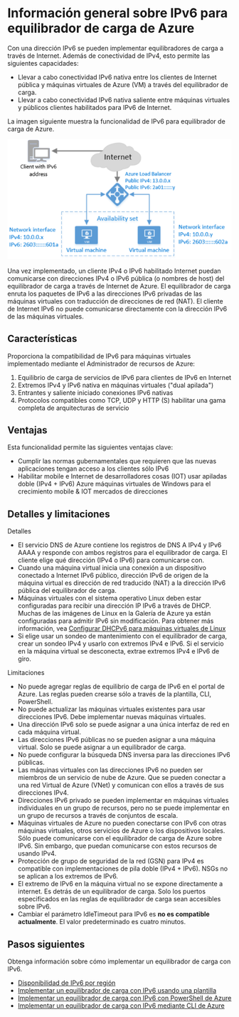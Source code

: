 <properties
    pageTitle="Información general sobre IPv6 para equilibrador de carga de Azure | Microsoft Azure"
    description="Descripción de la compatibilidad con IPv6 equilibrador de carga de Azure y máquinas virtuales de equilibrio de carga."
    services="load-balancer"
    documentationCenter="na"
    authors="sdwheeler"
    manager="carmonm"
    editor=""
    keywords="IPv6, equilibrador de carga de azure, pila dual, ip pública, ipv6 nativa, mobile, iot"
/>
<tags
    ms.service="load-balancer"
    ms.devlang="na"
    ms.topic="article"
    ms.tgt_pltfrm="na"
    ms.workload="infrastructure-services"
    ms.date="09/14/2016"
    ms.author="sewhee"
/>

# <a name="overview-of-ipv6-for-azure-load-balancer"></a>Información general sobre IPv6 para equilibrador de carga de Azure

Con una dirección IPv6 se pueden implementar equilibradores de carga a través de Internet. Además de conectividad de IPv4, esto permite las siguientes capacidades:

* Llevar a cabo conectividad IPv6 nativa entre los clientes de Internet pública y máquinas virtuales de Azure (VM) a través del equilibrador de carga.
* Llevar a cabo conectividad IPv6 nativa saliente entre máquinas virtuales y públicos clientes habilitados para IPv6 de Internet.

La imagen siguiente muestra la funcionalidad de IPv6 para equilibrador de carga de Azure.

![Equilibrador de carga de Azure con IPv6](./media/load-balancer-ipv6-overview/load-balancer-ipv6.png)

Una vez implementado, un cliente IPv4 o IPv6 habilitado Internet puedan comunicarse con direcciones IPv4 o IPv6 pública (o nombres de host) del equilibrador de carga a través de Internet de Azure. El equilibrador de carga enruta los paquetes de IPv6 a las direcciones IPv6 privadas de las máquinas virtuales con traducción de direcciones de red (NAT). El cliente de Internet IPv6 no puede comunicarse directamente con la dirección IPv6 de las máquinas virtuales.

## <a name="features"></a>Características

Proporciona la compatibilidad de IPv6 para máquinas virtuales implementado mediante el Administrador de recursos de Azure:

1. Equilibrio de carga de servicios de IPv6 para clientes de IPv6 en Internet
2. Extremos IPv4 y IPv6 nativa en máquinas virtuales ("dual apilada")
3. Entrantes y saliente iniciado conexiones IPv6 nativas
4. Protocolos compatibles como TCP, UDP y HTTP (S) habilitar una gama completa de arquitecturas de servicio

## <a name="benefits"></a>Ventajas

Esta funcionalidad permite las siguientes ventajas clave:

* Cumplir las normas gubernamentales que requieren que las nuevas aplicaciones tengan acceso a los clientes sólo IPv6
* Habilitar mobile e Internet de desarrolladores cosas (IOT) usar apiladas doble (IPv4 + IPv6) Azure máquinas virtuales de Windows para el crecimiento mobile & IOT mercados de direcciones

## <a name="details-and-limitations"></a>Detalles y limitaciones

Detalles

* El servicio DNS de Azure contiene los registros de DNS A IPv4 y IPv6 AAAA y responde con ambos registros para el equilibrador de carga. El cliente elige qué dirección (IPv4 o IPv6) para comunicarse con.
* Cuando una máquina virtual inicia una conexión a un dispositivo conectado a Internet IPv6 público, dirección IPv6 de origen de la máquina virtual es dirección de red traducido (NAT) a la dirección IPv6 pública del equilibrador de carga.
* Máquinas virtuales con el sistema operativo Linux deben estar configuradas para recibir una dirección IP IPv6 a través de DHCP. Muchas de las imágenes de Linux en la Galería de Azure ya están configuradas para admitir IPv6 sin modificación. Para obtener más información, vea [Configurar DHCPv6 para máquinas virtuales de Linux](load-balancer-ipv6-for-linux.md)
* Si elige usar un sondeo de mantenimiento con el equilibrador de carga, crear un sondeo IPv4 y usarlo con extremos IPv4 e IPv6. Si el servicio en la máquina virtual se desconecta, extrae extremos IPv4 e IPv6 de giro.

Limitaciones

* No puede agregar reglas de equilibrio de carga de IPv6 en el portal de Azure. Las reglas pueden crearse sólo a través de la plantilla, CLI, PowerShell.
* No puede actualizar las máquinas virtuales existentes para usar direcciones IPv6. Debe implementar nuevas máquinas virtuales.
* Una dirección IPv6 solo se puede asignar a una única interfaz de red en cada máquina virtual.
* Las direcciones IPv6 públicas no se pueden asignar a una máquina virtual. Solo se puede asignar a un equilibrador de carga.
* No puede configurar la búsqueda DNS inversa para las direcciones IPv6 públicas.
* Las máquinas virtuales con las direcciones IPv6 no pueden ser miembros de un servicio de nube de Azure. Que se pueden conectar a una red Virtual de Azure (VNet) y comunican con ellos a través de sus direcciones IPv4.
* Direcciones IPv6 privado se pueden implementar en máquinas virtuales individuales en un grupo de recursos, pero no se puede implementar en un grupo de recursos a través de conjuntos de escala.
* Máquinas virtuales de Azure no pueden conectarse con IPv6 con otras máquinas virtuales, otros servicios de Azure o los dispositivos locales. Sólo puede comunicarse con el equilibrador de carga de Azure sobre IPv6. Sin embargo, que puedan comunicarse con estos recursos de usando IPv4.
* Protección de grupo de seguridad de la red (GSN) para IPv4 es compatible con implementaciones de pila doble (IPv4 + IPv6). NSGs no se aplican a los extremos de IPv6.
* El extremo de IPv6 en la máquina virtual no se expone directamente a internet. Es detrás de un equilibrador de carga. Solo los puertos especificados en las reglas de equilibrador de carga sean accesibles sobre IPv6.
* Cambiar el parámetro IdleTimeout para IPv6 es **no es compatible actualmente**. El valor predeterminado es cuatro minutos.

## <a name="next-steps"></a>Pasos siguientes

Obtenga información sobre cómo implementar un equilibrador de carga con IPv6.

* [Disponibilidad de IPv6 por región](https://go.microsoft.com/fwlink/?linkid=828357)
* [Implementar un equilibrador de carga con IPv6 usando una plantilla](load-balancer-ipv6-internet-template.md)
* [Implementar un equilibrador de carga con IPv6 con PowerShell de Azure](load-balancer-ipv6-internet-ps.md)
* [Implementar un equilibrador de carga con IPv6 mediante CLI de Azure](load-balancer-ipv6-internet-cli.md)
